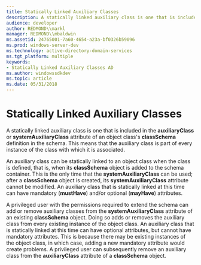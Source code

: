 ```yaml
---
title: Statically Linked Auxiliary Classes
description: A statically linked auxiliary class is one that is included in the auxiliaryClass or systemAuxiliaryClass attribute of an object class's classSchema definition in the schema.
audience: developer
author: REDMOND\\markl
manager: REDMOND\\mbaldwin
ms.assetid: 24765001-7a60-4654-a23a-bf0326b59096
ms.prod: windows-server-dev
ms.technology: active-directory-domain-services
ms.tgt_platform: multiple
keywords:
- Statically Linked Auxiliary Classes AD
ms.author: windowssdkdev
ms.topic: article
ms.date: 05/31/2018
---
```


# Statically Linked Auxiliary Classes

A statically linked auxiliary class is one that is included in the **auxiliaryClass** or **systemAuxiliaryClass** attribute of an object class's **classSchema** definition in the schema. This means that the auxiliary class is part of every instance of the class with which it is associated.

An auxiliary class can be statically linked to an object class when the class is defined, that is, when its **classSchema** object is added to the schema container. This is the only time that the **systemAuxiliaryClass** can be used; after a **classSchema** object is created, its **systemAuxiliaryClass** attribute cannot be modified. An auxiliary class that is statically linked at this time can have mandatory (**mustHave**) and/or optional (**mayHave**) attributes.

A privileged user with the permissions required to extend the schema can add or remove auxiliary classes from the **systemAuxiliaryClass** attribute of an existing **classSchema** object. Doing so adds or removes the auxiliary class from every existing instance of the object class. An auxiliary class that is statically linked at this time can have optional attributes, but cannot have mandatory attributes. This is because there may be existing instances of the object class, in which case, adding a new mandatory attribute would create problems. A privileged user can subsequently remove an auxiliary class from the **auxiliaryClass** attribute of a **classSchema** object.

 

 




